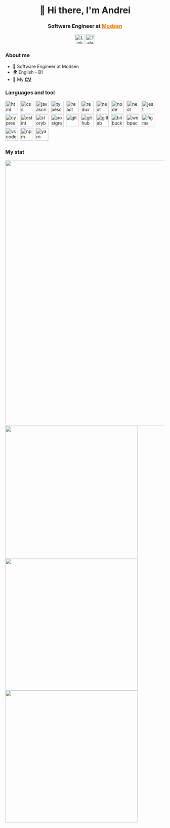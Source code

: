 <div id="header" align="center">
  <h1>👋 Hi there, I'm Andrei</h1>
  <h3>Software Engineer at <a href='https://www.modsen-software.com/' style="color: #f17a00">Modsen</a></h3>
  <a href="https://www.linkedin.com/in/iandyone/"><img src="https://img.shields.io/badge/LinkedIn-blue?style=for-the-badge&logo=linkedin&logoColor=white" alt="LinkedIn" height="30"/></a>
  <a href="https://www.t.me/iandyone"><img src="https://img.shields.io/badge/Telegram-blue?style=for-the-badge&logo=telegram&logoColor=white" alt="Telegram" height="30"/></a>
</div>

### About me

- 🌱 Software Engineer at Modsen
- 🌍 English - B1
- 📑 My **[CV](https://iandyone.github.io/cv/)**


### Languages and tool
  <img src="https://cdn.jsdelivr.net/gh/devicons/devicon/icons/html5/html5-original.svg" title="html" width="40" height="40"/>&nbsp;
  <img src="https://cdn.jsdelivr.net/gh/devicons/devicon/icons/css3/css3-original.svg" title="css" width="40" height="40"/>&nbsp;
  <img src="https://cdn.jsdelivr.net/gh/devicons/devicon/icons/javascript/javascript-original.svg" title="javascript" width="40" height="40"/>&nbsp;
  <img src="https://cdn.jsdelivr.net/gh/devicons/devicon/icons/typescript/typescript-original.svg" title="typescript" width="40" height="40"/>&nbsp;
  <img src="https://cdn.jsdelivr.net/gh/devicons/devicon/icons/react/react-original.svg" title="react" width="40" height="40"/>&nbsp;
  <img src="https://cdn.jsdelivr.net/gh/devicons/devicon/icons/redux/redux-original.svg" title="redux" width="40" height="40"/>&nbsp;
  <img src="https://cdn.jsdelivr.net/gh/devicons/devicon/icons/nextjs/nextjs-original.svg" title="next" width="40" height="40"/>&nbsp;
  <img src="https://cdn.jsdelivr.net/gh/devicons/devicon/icons/nodejs/nodejs-plain-wordmark.svg" title="node" width="40" height="40"/>&nbsp;
  <img src="https://cdn.jsdelivr.net/gh/devicons/devicon/icons/nestjs/nestjs-original.svg" title="nest" width="40" height="40"/>&nbsp;
  <img src="https://cdn.jsdelivr.net/gh/devicons/devicon/icons/jest/jest-plain.svg" title="jest" width="40" height="40"/>&nbsp;
  <img src="https://cdn.jsdelivr.net/gh/devicons/devicon/icons/cypressio/cypressio-original.svg" title="cypress" width="40" height="40"/>&nbsp;
  <img src="https://cdn.jsdelivr.net/gh/devicons/devicon/icons/eslint/eslint-original.svg" title="eslint" width="40" height="40"/>&nbsp;
  <img src="https://cdn.jsdelivr.net/gh/devicons/devicon/icons/storybook/storybook-original.svg" title="storybook" width="40" height="40"/>&nbsp;
  <img src="https://cdn.jsdelivr.net/gh/devicons/devicon/icons/postgresql/postgresql-original.svg" title="postgresql" width="40" height="40"/>&nbsp;
  <img src="https://cdn.jsdelivr.net/gh/devicons/devicon/icons/git/git-plain.svg" title="git" width="40" height="40"/>&nbsp;
  <img src="https://cdn.jsdelivr.net/gh/devicons/devicon/icons/github/github-original.svg" title="github" width="40" height="40"/>&nbsp;
  <img src="https://cdn.jsdelivr.net/gh/devicons/devicon/icons/gitlab/gitlab-original.svg" title="gitlab" width="40" height="40"/>&nbsp;
  <img src="https://cdn.jsdelivr.net/gh/devicons/devicon/icons/bitbucket/bitbucket-original.svg" title="bitbucket" width="40" height="40"/>&nbsp;
  <img src="https://cdn.jsdelivr.net/gh/devicons/devicon/icons/webpack/webpack-original.svg" title="webpack" width="40" height="40"/>&nbsp;
  <img src="https://cdn.jsdelivr.net/gh/devicons/devicon/icons/figma/figma-original.svg" title="figma" width="40" height="40"/>&nbsp;
  <img src="https://cdn.jsdelivr.net/gh/devicons/devicon/icons/vscode/vscode-original.svg" title="vscode" width="40" height="40"/>&nbsp;
  <img src="https://cdn.jsdelivr.net/gh/devicons/devicon/icons/npm/npm-original-wordmark.svg" title="npm" width="40" height="40"/>&nbsp;
  <img src="https://cdn.jsdelivr.net/gh/devicons/devicon/icons/yarn/yarn-original.svg" title="yarn" width="40" height="40"/>&nbsp;



### My stat

<div id="stat" align="left">
<img src="https://github-profile-summary-cards.vercel.app/api/cards/profile-details?username=iandyone&theme=github_dark" width="840"/>

<img src="https://github-profile-summary-cards.vercel.app/api/cards/repos-per-language?username=iandyone&theme=github_dark" width="418"/> 
<img src="https://github-profile-summary-cards.vercel.app/api/cards/stats?username=iandyone&theme=github_dark" width="418"/> 

<br/>
<img src="https://www.codewars.com/users/iandyone/badges/large" width="418" align="left"/> 
</div>

